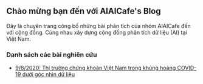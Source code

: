 ## Chào mừng bạn đến với AIAICafe's Blog

Đây là chuyên trang công bố những bài phân tích của nhóm AIAICafe đến với cộng đồng. Cùng nhau xây dựng cộng đồng phân tích dữ liệu (AI) tại Việt Nam.

### Danh sách các bài nghiên cứu

* [9/6/2020: Thị trường chứng khoán Việt Nam trong khủng hoảng COVID-19 dưới góc nhìn dữ liệu](./thi-truong-ck-vietnam-trong-khung-hoang-covid-19-duoi-goc-nhin-du-lieu.html)
